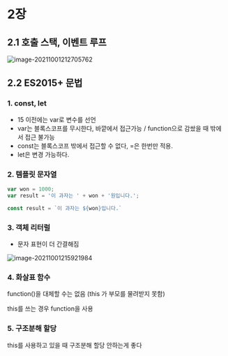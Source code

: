 # 2장

## 2.1 호출 스택, 이벤트 루프

![image-20211001212705762](C:\Users\mohai\AppData\Roaming\Typora\typora-user-images\image-20211001212705762.png)



## 2.2 ES2015+ 문법

### 1. const, let 

- 15 이전에는 var로 변수를 선언
- var는 블록스코프를 무시한다, 바깥에서 접근가능 / function으로 감쌌을 때 밖에서 접근 불가능
- const는 블록스코프 밖에서 접근할 수 없다, =은 한번만 적용.
- let은 변경 가능하다.



### 2. 템플릿 문자열

```javascript
var won = 1000;
var result = '이 과자는 ' + won + '원입니다.';

const result = `이 과자는 ${won}입니다.`
```



### 3. 객체 리터럴

- 문자 표현이 더 간결해짐

![image-20211001215921984](C:\Users\mohai\AppData\Roaming\Typora\typora-user-images\image-20211001215921984.png)



### 4. 화살표 함수

function()을 대체할 수는 없음 (this 가 부모를 물려받지 못함)

this를 쓰는 경우 function을 사용



### 5. 구조분해 할당

this를 사용하고 있을 때 구조분해 할당 안하는게 좋다
